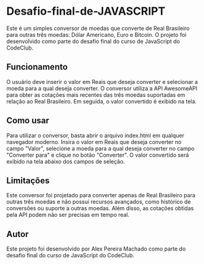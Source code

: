 # Desafio-final-de-JAVASCRIPT
Este é um simples conversor de moedas que converte de Real Brasileiro para outras três moedas: Dólar Americano, Euro e Bitcoin. O projeto foi desenvolvido como parte do desafio final do curso de JavaScript do CodeClub.

## Funcionamento
O usuário deve inserir o valor em Reais que deseja converter e selecionar a moeda para a qual deseja converter. O conversor utiliza a API AwesomeAPI para obter as cotações mais recentes das três moedas suportadas em relação ao Real Brasileiro. Em seguida, o valor convertido é exibido na tela.

## Como usar
Para utilizar o conversor, basta abrir o arquivo index.html em qualquer navegador moderno. Insira o valor em Reais que deseja converter no campo "Valor", selecione a moeda para a qual deseja converter no campo "Converter para" e clique no botão "Converter". O valor convertido será exibido na tela abaixo dos campos de seleção.

## Limitações
Este conversor foi projetado para converter apenas de Real Brasileiro para outras três moedas e não possui recursos avançados, como histórico de conversões ou suporte a outras moedas. Além disso, as cotações obtidas pela API podem não ser precisas em tempo real.

## Autor
Este projeto foi desenvolvido por Alex Pereira Machado como parte do desafio final do curso de JavaScript do CodeClub.
